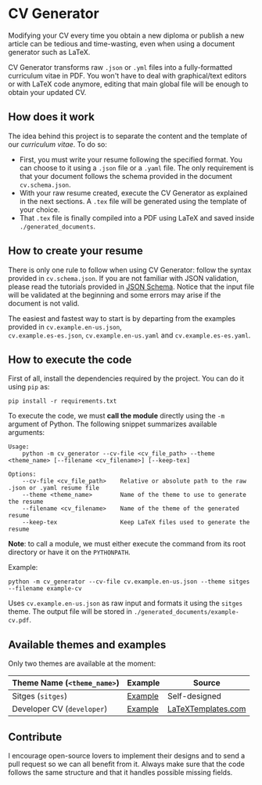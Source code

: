 # CV Generator
Modifying your CV every time you obtain a new diploma or publish a new article can be tedious and time-wasting, even 
when using a document generator such as LaTeX.

CV Generator transforms raw `.json` or `.yml` files into a fully-formatted curriculum vitae in PDF. You won't have to 
deal with graphical/text editors or with LaTeX code anymore, editing that main global file will be enough to obtain your
 updated CV.

## How does it work
The idea behind this project is to separate the content and the template of our _curriculum vitae_. To do so:

* First, you must write your resume following the specified format. You can choose to it using a `.json` file or a 
`.yaml` file. The only requirement is that your document follows the schema provided in the document `cv.schema.json`.
* With your raw resume created, execute the CV Generator as explained in the next sections. A `.tex` file will be 
generated using the template of your choice.
* That `.tex` file is finally compiled into a PDF using LaTeX and saved inside `./generated_documents`.

## How to create your resume
There is only one rule to follow when using CV Generator: follow the syntax provided in `cv.schema.json`. If you are not
 familiar with JSON validation, please read the tutorials provided in [JSON Schema](https://json-schema.org/). Notice 
 that the input file will be validated at the beginning and some errors may arise if the document is not valid.

The easiest and fastest way to start is by departing from the examples provided in `cv.example.en-us.json`,  
`cv.example.es-es.json`, `cv.example.en-us.yaml` and `cv.example.es-es.yaml`.

## How to execute the code
First of all, install the dependencies required by the project. You can do it using `pip` as:

```
pip install -r requirements.txt
```

To execute the code, we must **call the module** directly using the `-m` argument of Python. The following 
snippet summarizes available arguments:

```
Usage:
    python -m cv_generator --cv-file <cv_file_path> --theme <theme_name> [--filename <cv_filename>] [--keep-tex]

Options:
    --cv-file <cv_file_path>    Relative or absolute path to the raw .json or .yaml resume file
    --theme <theme_name>        Name of the theme to use to generate the resume
    --filename <cv_filename>    Name of the theme of the generated resume
    --keep-tex                  Keep LaTeX files used to generate the resume
```

**Note**: to call a module, we must either execute the command from its root directory or have it on the `PYTHONPATH`.

Example:

```
python -m cv_generator --cv-file cv.example.en-us.json --theme sitges --filename example-cv
```

Uses `cv.example.en-us.json` as raw input and formats it using the `sitges` theme. The output file will be stored in 
`./generated_documents/example-cv.pdf`.

## Available themes and examples
Only two themes are available at the moment:

|Theme Name (`<theme_name>`)|Example|Source|
|-|-|-|
|Sitges (`sitges`)|[Example](https://storage.googleapis.com/dlt_projects/cv_generator_samples_sitges.pdf)|Self-designed|
|Developer CV (`developer`)|[Example](https://storage.googleapis.com/dlt_projects/cv_generator_samples_developer.pdf)|[LaTeXTemplates.com](https://www.latextemplates.com/template/developer-cv)|

## Contribute
I encourage open-source lovers to implement their designs and to send a pull request so we can all benefit from it. 
Always make sure that the code follows the same structure and that it handles possible missing fields.
